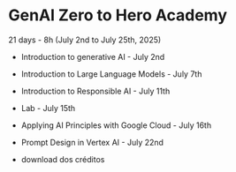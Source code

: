 # GenAI Zero to Hero Academy

21 days - 8h (July 2nd to July 25th, 2025)

- Introduction to generative AI - July 2nd
- Introduction to Large Language Models - July 7th
- Introduction to Responsible AI - July 11th
- Lab - July 15th
- Applying AI Principles with Google Cloud - July 16th
- Prompt Design in Vertex AI - July 22nd


- download dos créditos
